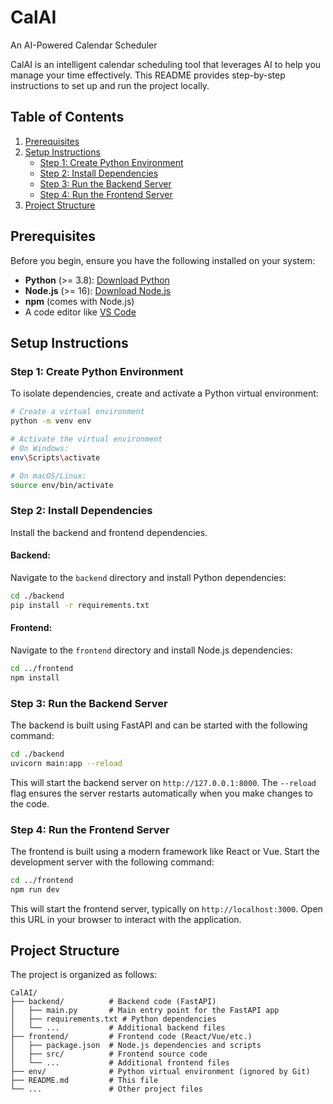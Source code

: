 # **CalAI**

An AI-Powered Calendar Scheduler

CalAI is an intelligent calendar scheduling tool that leverages AI to help you manage your time effectively. This README provides step-by-step instructions to set up and run the project locally.

## **Table of Contents**
1. [Prerequisites](#prerequisites)
2. [Setup Instructions](#setup-instructions)
   - [Step 1: Create Python Environment](#step-1-create-python-environment)
   - [Step 2: Install Dependencies](#step-2-install-dependencies)
   - [Step 3: Run the Backend Server](#step-3-run-the-backend-server)
   - [Step 4: Run the Frontend Server](#step-4-run-the-frontend-server)
3. [Project Structure](#project-structure)

## **Prerequisites**

Before you begin, ensure you have the following installed on your system:
- **Python** (>= 3.8): [Download Python](https://www.python.org/downloads/)
- **Node.js** (>= 16): [Download Node.js](https://nodejs.org/)
- **npm** (comes with Node.js)
- A code editor like [VS Code](https://code.visualstudio.com/)

## **Setup Instructions**

### **Step 1: Create Python Environment**
To isolate dependencies, create and activate a Python virtual environment:

```bash
# Create a virtual environment
python -m venv env

# Activate the virtual environment
# On Windows:
env\Scripts\activate

# On macOS/Linux:
source env/bin/activate
```

### **Step 2: Install Dependencies**

Install the backend and frontend dependencies.

#### Backend:
Navigate to the `backend` directory and install Python dependencies:

```bash
cd ./backend
pip install -r requirements.txt
```

#### Frontend:
Navigate to the `frontend` directory and install Node.js dependencies:

```bash
cd ../frontend
npm install
```

### **Step 3: Run the Backend Server**

The backend is built using FastAPI and can be started with the following command:

```bash
cd ./backend
uvicorn main:app --reload
```

This will start the backend server on `http://127.0.0.1:8000`. The `--reload` flag ensures the server restarts automatically when you make changes to the code.

### **Step 4: Run the Frontend Server**

The frontend is built using a modern framework like React or Vue. Start the development server with the following command:

```bash
cd ../frontend
npm run dev
```

This will start the frontend server, typically on `http://localhost:3000`. Open this URL in your browser to interact with the application.

## **Project Structure**

The project is organized as follows:

```
CalAI/
├── backend/          # Backend code (FastAPI)
│   ├── main.py       # Main entry point for the FastAPI app
│   ├── requirements.txt # Python dependencies
│   └── ...           # Additional backend files
├── frontend/         # Frontend code (React/Vue/etc.)
│   ├── package.json  # Node.js dependencies and scripts
│   ├── src/          # Frontend source code
│   └── ...           # Additional frontend files
├── env/              # Python virtual environment (ignored by Git)
├── README.md         # This file
└── ...               # Other project files
```
